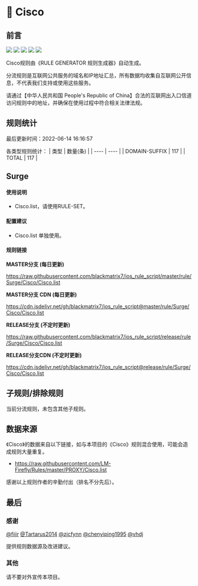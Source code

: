 # 🧸 Cisco

## 前言

![](https://shields.io/badge/-移除重复规则-ff69b4) ![](https://shields.io/badge/-DOMAIN与DOMAIN--SUFFIX合并-green) ![](https://shields.io/badge/-DOMAIN--SUFFIX间合并-critical) ![](https://shields.io/badge/-DOMAIN--SUFFIX与DOMAIN--KEYWORD合并-blue) ![](https://shields.io/badge/-IP--CIDR(6)合并-blueviolet) 

Cisco规则由《RULE GENERATOR 规则生成器》自动生成。

分流规则是互联网公共服务的域名和IP地址汇总，所有数据均收集自互联网公开信息，不代表我们支持或使用这些服务。

请通过【中华人民共和国 People's Republic of China】合法的互联网出入口信道访问规则中的地址，并确保在使用过程中符合相关法律法规。

## 规则统计

最后更新时间：2022-06-14 16:16:57

各类型规则统计：
| 类型 | 数量(条)  | 
| ---- | ----  |
| DOMAIN-SUFFIX | 117  | 
| TOTAL | 117  | 


## Surge 

#### 使用说明
- Cisco.list，请使用RULE-SET。

#### 配置建议
- Cisco.list 单独使用。

#### 规则链接
**MASTER分支 (每日更新)**

https://raw.githubusercontent.com/blackmatrix7/ios_rule_script/master/rule/Surge/Cisco/Cisco.list

**MASTER分支 CDN (每日更新)**

https://cdn.jsdelivr.net/gh/blackmatrix7/ios_rule_script@master/rule/Surge/Cisco/Cisco.list

**RELEASE分支 (不定时更新)**

https://raw.githubusercontent.com/blackmatrix7/ios_rule_script/release/rule/Surge/Cisco/Cisco.list

**RELEASE分支CDN (不定时更新)**

https://cdn.jsdelivr.net/gh/blackmatrix7/ios_rule_script@release/rule/Surge/Cisco/Cisco.list

## 子规则/排除规则


当前分流规则，未包含其他子规则。

## 数据来源

《Cisco》的数据来自以下链接，如与本项目的《Cisco》规则混合使用，可能会造成规则大量重复。

- https://raw.githubusercontent.com/LM-Firefly/Rules/master/PROXY/Cisco.list


感谢以上规则作者的辛勤付出（排名不分先后）。

## 最后

### 感谢

[@fiiir](https://github.com/fiiir) [@Tartarus2014](https://github.com/Tartarus2014) [@zjcfynn](https://github.com/zjcfynn) [@chenyiping1995](https://github.com/chenyiping1995) [@vhdj](https://github.com/vhdj)

提供规则数据源及改进建议。

### 其他

请不要对外宣传本项目。